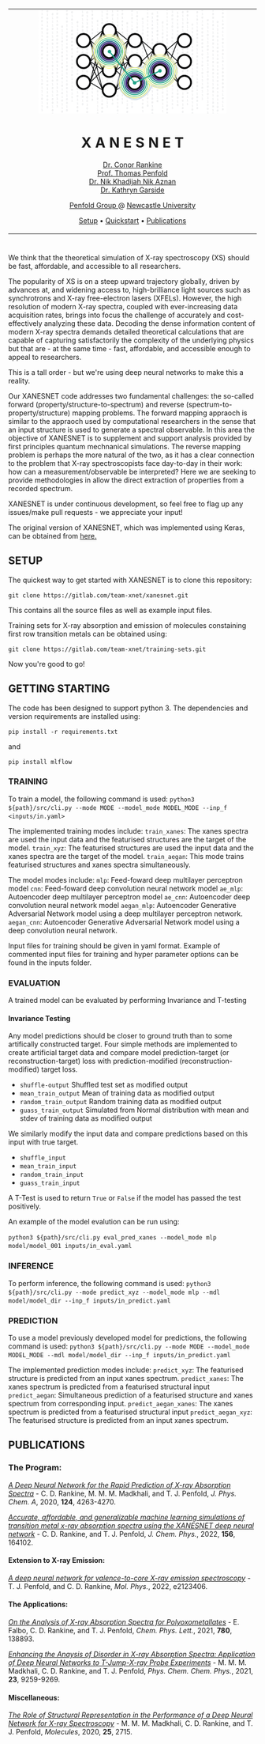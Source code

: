 <table align="center">
<tr><td align="center" width="10000">

<img src = "./resources/xanesnet_graphic.png" width = "380">

# <strong> X A N E S N E T </strong>

<p>
    <a href="https://pure.york.ac.uk/portal/en/persons/conor-rankine">Dr. Conor Rankine </a>
    <br>
    <a href="https://ncl.ac.uk/nes/people/profile/tompenfold.html">Prof. Thomas Penfold </a>
    <br>
    <a href="https://rse.ncldata.dev/nik-nikaznan">Dr. Nik Khadijah Nik Aznan </a>
    <br>
    <a href="https://rse.ncldata.dev/kathryn-garside">Dr. Kathryn Garside </a>
</p>

<p>
    <a href="http://penfoldgroup.co.uk">Penfold Group </a> @ <a href="https://ncl.ac.uk">Newcastle University </a>
</p>

<p>
    <a href="#setup">Setup</a> • <a href="#getting">Quickstart</a> • <a href="#publications">Publications</a>
</p>

</td></tr></table>

#

We think that the theoretical simulation of X-ray spectroscopy (XS) should be fast, affordable, and accessible to all researchers. 

The popularity of XS is on a steep upward trajectory globally, driven by advances at, and widening access to, high-brilliance light sources such as synchrotrons and X-ray free-electron lasers (XFELs). However, the high resolution of modern X-ray spectra, coupled with ever-increasing data acquisition rates, brings into focus the challenge of accurately and cost-effectively analyzing these data. Decoding the dense information content of modern X-ray spectra demands detailed theoretical calculations that are capable of capturing satisfactorily the complexity of the underlying physics but that are - at the same time - fast, affordable, and accessible enough to appeal to researchers. 

This is a tall order - but we're using deep neural networks to make this a reality. 

Our XANESNET code addresses two fundamental challenges: the so-called forward (property/structure-to-spectrum) and reverse (spectrum-to-property/structure) mapping problems. The forward mapping appraoch is similar to the appraoch used by computational researchers in the sense that an input structure is used to generate a spectral observable. In this area the objective of XANESNET is to supplement and support analysis provided by first principles quantum mechnanical simulations. The reverse mapping problem is perhaps the more natural of the two, as it has a clear connection to the problem that X-ray spectroscopists face day-to-day in their work: how can a measurement/observable be interpreted? Here we are seeking to provide methodologies in allow the direct extraction of properties from a recorded spectrum. 

XANESNET is under continuous development, so feel free to flag up any issues/make pull requests - we appreciate your input!

The original version of XANESNET, which was implemented using Keras, can be obtained from <a href="https://gitlab.com/team-xnet/xanesnet_keras">here.</a>

## SETUP

The quickest way to get started with XANESNET is to clone this repository:

```
git clone https://gitlab.com/team-xnet/xanesnet.git 
```

This contains all the source files as well as example input files.

Training sets for X-ray absorption and emission of molecules constaining first row transition metals can be obtained using:

```
git clone https://gitlab.com/team-xnet/training-sets.git
```

Now you're good to go!

## GETTING STARTING 

The code has been designed to support python 3. The dependencies and version requirements are installed using:

```
pip install -r requirements.txt
```
and 

```
pip install mlflow
```

### TRAINING 

To train a model, the following command is used:
```python3 ${path}/src/cli.py --mode MODE --model_mode MODEL_MODE --inp_f <inputs/in.yaml>```

The implemented training modes include:
`train_xanes`: The xanes spectra are used the input data and the featurised structures are the target of the model.
`train_xyz`: The featurised structures are used the input data and the xanes spectra are the target of the model.
`train_aegan`: This mode trains featurised structures and xanes spectra simultaneously.

The model modes include:
`mlp`: Feed-foward deep multilayer perceptron model 
`cnn`: Feed-foward deep convolution neural network model 
`ae_mlp`: Autoencoder deep multilayer perceptron model
`ae_cnn`: Autoencoder deep convolution neural network model
`aegan_mlp`: Autoencoder Generative Adversarial Network model using a deep multilayer perceptron network.
`aegan_cnn`: Autoencoder Generative Adversarial Network model using a deep convolution neural network.

Input files for training should be given in yaml format. Example of commented input files for training and hyper parameter options can be found in the inputs folder.

### EVALUATION

A trained model can be evaluated by performing Invariance and T-testing

#### Invariance Testing

Any model predictions should be closer to ground truth than to some artifically constructed target. Four simple methods are implemented to create artificial target data and compare model prediction-target (or reconstruction-target) loss with prediction-modified (reconstruction-modified) target loss.

- ```shuffle-output``` Shuffled test set as modified output
- ```mean_train_output``` Mean of training data as modified output
- ```random_train_output``` Random training data as modified output
- ```guass_train_output``` Simulated from Normal distribution with mean and stdev of training data as modified output

We similarly modify the input data and compare predictions based on this input with true target.

- ```shuffle_input```
- ```mean_train_input```
- ```random_train_input```
- ```guass_train_input```

A T-Test is used to return ```True``` or ```False``` if the model has passed the test positively.

An example of the model evalution can be run using:

```python3 ${path}/src/cli.py eval_pred_xanes --model_mode mlp model/model_001 inputs/in_eval.yaml```

### INFERENCE

To perform inference, the following command is used:
```python3 ${path}/src/cli.py --mode predict_xyz --model_mode mlp --mdl model/model_dir --inp_f inputs/in_predict.yaml```

### PREDICTION

To use a model previously developed model for predictions, the following command is used:
```python3 ${path}/src/cli.py --mode MODE --model_mode MODEL_MODE --mdl model/model_dir --inp_f inputs/in_predict.yaml```

The implemented prediction modes include:
`predict_xyz`: The featurised structure is predicted from an input xanes spectrum. 
`predict_xanes`: The xanes spectrum is predicted from a featurised structural input
`predict_aegan`: Simultaneous prediction of a featurised structure and xanes spectrum from corresponding input.
`predict_aegan_xanes`: The xanes spectrum is predicted from a featurised structural input
`predict_aegan_xyz`: The featurised structure is predicted from an input xanes spectrum.

## PUBLICATIONS

### The Program:
*[A Deep Neural Network for the Rapid Prediction of X-ray Absorption Spectra](https://doi.org/10.1021/acs.jpca.0c03723)* - C. D. Rankine, M. M. M. Madkhali, and T. J. Penfold, *J. Phys. Chem. A*, 2020, **124**, 4263-4270.

*[Accurate, affordable, and generalizable machine learning simulations of transition metal x-ray absorption spectra using the XANESNET deep neural network](https://doi.org/10.1063/5.0087255)* - C. D. Rankine, and T. J. Penfold, *J. Chem. Phys.*, 2022, **156**, 164102.
 
#### Extension to X-ray Emission:
*[A deep neural network for valence-to-core X-ray emission spectroscopy](https://doi.org/10.1080/00268976.2022.2123406)* - T. J. Penfold, and C. D. Rankine, *Mol. Phys.*, 2022, e2123406.

#### The Applications:
*[On the Analysis of X-ray Absorption Spectra for Polyoxometallates](https://doi.org/10.1016/j.cplett.2021.138893)* - E. Falbo, C. D. Rankine, and T. J. Penfold, *Chem. Phys. Lett.*, 2021, **780**, 138893.

*[Enhancing the Anaysis of Disorder in X-ray Absorption Spectra: Application of Deep Neural Networks to T-Jump-X-ray Probe Experiments](https://doi.org/10.1039/D0CP06244H)* - M. M. M. Madkhali, C. D. Rankine, and T. J. Penfold, *Phys. Chem. Chem. Phys.*, 2021, **23**, 9259-9269.

#### Miscellaneous:
*[The Role of Structural Representation in the Performance of a Deep Neural Network for X-ray Spectroscopy](https://doi.org/10.3390/molecules25112715)* - M. M. M. Madkhali, C. D. Rankine, and T. J. Penfold, *Molecules*, 2020, **25**, 2715.
